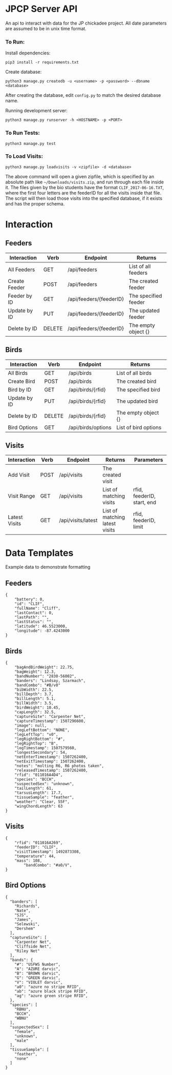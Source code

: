 # JPCP Server API
An api to interact with data for the JP chickadee project. All date parameters are assumed to be in unix time format.

### To Run:
Install dependencies:

	pip3 install -r requirements.txt

Create database:

	python3 manage.py createdb -u <username> -p <password> --dbname <database>

After creating the database, edit `config.py` to match the desired database name.

Running development server:

	python3 manage.py runserver -h <HOSTNAME> -p <PORT>
	
### To Run Tests:

	python3 manage.py test

### To Load Visits:
	
	python3 manage.py loadvisits -v <zipfile> -d <database>
	
The above command will open a given zipfile, which is specified by an absolute path like `~/Downloads/visits.zip`, and run through each file inside it. The files given by the bio students have the format `CLIF_2017-06-16.TXT`, where the first four letters are the feederID for all the visits inside that file. The script will then load those visits into the specified database, if it exists and has the proper schema. 

# Interaction

## Feeders


| Interaction   | Verb   | Endpoint                                                | Returns                                  | 
|---------------|--------|---------------------------------------------------------|------------------------------------------| 
| All Feeders   | GET    | /api/feeders                                            | List of all feeders                      |
| Create Feeder | POST   | /api/feeders                                            | The created feeder                       |
| Feeder by ID  | GET    | /api/feeders/{feederID}                                 | The specified feeder                     |
| Update by ID  | PUT    | /api/feeders/{feederID}                                 | The updated feeder                       |
| Delete by ID  | DELETE | /api/feeders/{feederID}                                 | The empty object {}                      |

## Birds

| Interaction   | Verb   | Endpoint                                                | Returns                                  |
|---------------|--------|---------------------------------------------------------|------------------------------------------|
| All Birds     | GET    | /api/birds                                              | List of all birds                        |
| Create Bird   | POST   | /api/birds                                              | The created bird                         |
| Bird by ID    | GET    | /api/birds/{rfid}                                       | The specified bird                       |
| Update by ID  | PUT    | /api/birds/{rfid}                                       | The updated bird                         |
| Delete by ID  | DELETE | /api/birds/{rfid}                                       | The empty object {}                      |
| Bird Options  | GET    | /api/birds/options                                      | List of bird options                     |

## Visits

| Interaction   | Verb   | Endpoint | Returns | Parameters |
|---------------|--------|--------------------|--------------------------------|------------------------------|
| Add Visit     | POST   | /api/visits        | The created visit              |                              |
| Visit Range   | GET    | /api/visits        | List of matching visits        | rfid, feederID, start, end   |
| Latest Visits | GET    | /api/visits/latest | List of matching latest visits | rfid, feederID, limit        |

# Data Templates

Example data to demonstrate formatting

## Feeders
```
{
	"battery": 0, 
	"id": "CLIF", 
	"fullName": "Cliff", 
	"lastContact": 0, 
	"lastPath": "", 
	"lastStatus": "", 
	"latitude": 46.5523000, 
	"longitude": -87.4243000
}
```
## Birds
```
{
	"bagAndBirdWeight": 22.75, 
	"bagWeight": 12.3, 
	"bandNumber": "2830-56002", 
	"banders": "Lindsay, Szarmach", 
	"bandCombo": "#B/v0"
	"bibWidth": 22.5, 
	"billDepth": 3.7, 
	"billLength": 5.1, 
	"billWidth": 3.5, 
	"birdWeight": 10.45, 
	"capLength": 32.5, 
	"captureSite": "Carpenter Net", 
	"captureTimestamp": 1507296600, 
	"image": null, 
	"legLeftBottom": "NONE", 
	"legLeftTop": "v0", 
	"legRightBottom": "#", 
	"legRightTop": "B",
	"logTimestamp": 1507579560, 
	"longestSecondary": 54, 
	"netEnterTimestamp": 1507262400, 
	"netExitTimestamp": 1507262400, 
	"notes": "molting R6, R6 photos taken", 
	"releasedTimestamp": 1507262400, 
	"rfid": "011016A4D4", 
	"species": "BCCH", 
	"suspectedSex": "unknown", 
	"tailLength": 61, 
	"tarsusLength": 17.7, 
	"tissueSample": "feather", 
	"weather": "Clear, 55F", 
	"wingChordLength": 63
}
```
## Visits
```
{
	"rfid": "011016A269",
	"feederID": "CLIF",
	"visitTimestamp": 1492873308,
	"temperature": 44,
	"mass": 108,
    	"bandCombo": "#a0/V",
}
```

## Bird Options
```
{
  "banders": [
    "Richards", 
    "Nate", 
    "SJS", 
    "James", 
    "Selewski", 
    "Dershem"
  ], 
  "captureSite": [
    "Carpenter Net", 
    "Cliffside Net", 
    "Riley Net"
  ], 
  "bands": {
    "#": "USFWS Number", 
    "A": "AZURE darvic", 
    "B": "BROWN darvic", 
    "G": "GREEN darvic", 
    "V": "VIOLET darvic",  
    "a0": "azure no stripe RFID", 
    "ab": "azure black stripe RFID", 
    "ag": "azure green stripe RFID", 
  }, 
  "species": [
    "RBNU", 
    "BCCH", 
    "WBNU"
  ], 
  "suspectedSex": [
    "female", 
    "unknown", 
    "male"
  ], 
  "tissueSample": [
    "feather", 
    "none"
  ]
}
